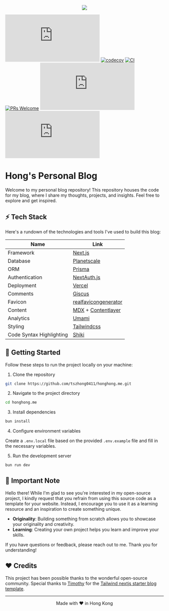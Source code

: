 <p align="center">
  <img src="https://honghong.me/images/projects/blog/cover.png">
</p>

[![GitHub](https://img.shields.io/github/license/tszhong0411/honghong.me)](https://github.com/tszhong0411/honghong.me/blob/main/LICENSE)
[![codecov](https://codecov.io/gh/tszhong0411/honghong.me/branch/main/graph/badge.svg)](https://codecov.io/gh/tszhong0411/honghong.me)
[![CI](https://github.com/tszhong0411/honghong.me/actions/workflows/ci.yml/badge.svg)](https://github.com/tszhong0411/honghong.me/actions/workflows/ci.yml)
[![PRs Welcome](https://img.shields.io/badge/PRs-welcome-brightgreen.svg)](https://github.com/tszhong0411/honghong.me/blob/main/CONTRIBUTING.md)
![GitHub top language](https://img.shields.io/github/languages/top/tszhong0411/honghong.me)
![GitHub repo size](https://img.shields.io/github/repo-size/tszhong0411/honghong.me)

# Hong's Personal Blog

Welcome to my personal blog repository! This repository houses the code for my blog, where I share my thoughts, projects, and insights. Feel free to explore and get inspired.

## ⚡️ Tech Stack

Here's a rundown of the technologies and tools I've used to build this blog:

| Name                     | Link                                                                      |
| ------------------------ | ------------------------------------------------------------------------- |
| Framework                | [Next.js](https://nextjs.org/)                                            |
| Database                 | [Planetscale](https://planetscale.com/)                                   |
| ORM                      | [Prisma](https://prisma.io/)                                              |
| Authentication           | [NextAuth.js](https://next-auth.js.org/)                                  |
| Deployment               | [Vercel](https://vercel.com)                                              |
| Comments                 | [Giscus](https://giscus.app/)                                             |
| Favicon                  | [realfavicongenerator](https://realfavicongenerator.net/)                 |
| Content                  | [MDX](https://mdxjs.com/) + [Contentlayer](https://www.contentlayer.dev/) |
| Analytics                | [Umami](https://github.com/umami-software/umami)                          |
| Styling                  | [Tailwindcss](https://tailwindcss.com)                                    |
| Code Syntax Highlighting | [Shiki](https://github.com/shikijs/shiki)                                 |

## 👋 Getting Started

Follow these steps to run the project locally on your machine:

1. Clone the repository

```bash
git clone https://github.com/tszhong0411/honghong.me.git
```

2. Navigate to the project directory

```bash
cd honghong.me
```

3. Install dependencies

```bash
bun install
```

4. Configure environment variables

Create a `.env.local` file based on the provided `.env.example` file and fill in the necessary variables.

5. Run the development server

```bash
bun run dev
```

## 🔔 Important Note

Hello there! While I'm glad to see you're interested in my open-source project, I kindly request that you refrain from using this source code as a template for your website. Instead, I encourage you to use it as a learning resource and an inspiration to create something unique.

- **Originality**: Building something from scratch allows you to showcase your originality and creativity.
- **Learning**: Creating your own project helps you learn and improve your skills.

If you have questions or feedback, please reach out to me. Thank you for understanding!

## ❤️ Credits

This project has been possible thanks to the wonderful open-source community. Special thanks to [Timothy](https://www.timlrx.com/) for the [Tailwind nextjs starter blog template](https://github.com/timlrx/tailwind-nextjs-starter-blog).

<hr>
<p align="center">
Made with ❤️ in Hong Kong
</p>
